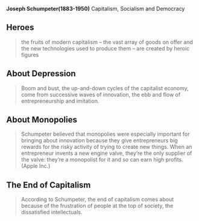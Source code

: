 **Joseph Schumpeter(1883-1950)**
Capitalism, Socialism and Democracy

## Heroes
> the fruits of modern capitalism – the vast array of goods on offer and the new technologies used to produce them – are created by heroic figures

## About Depression
> Boom and bust, the up-and-down cycles of the capitalist economy, come from successive waves of innovation, the ebb and flow of entrepreneurship and imitation.

## About Monopolies
> Schumpeter believed that monopolies were especially important for bringing about innovation because they give entrepreneurs big rewards for the risky activity of trying to create new things. When an entrepreneur invents a new engine valve, they’re the only supplier of the valve: they’re a monopolist for it and so can earn high profits. (Apple Inc.)

## The End of Capitalism
> According to Schumpeter, the end of capitalism comes about because of the frustration of people at the top of society, the dissatisfied intellectuals.